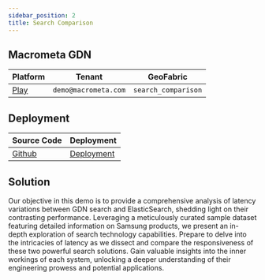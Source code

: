 ```yaml
---
sidebar_position: 2
title: Search Comparison
---
```


## Macrometa GDN

| **Platform**                       | **Tenant**                      | **GeoFabric** |
| ---------------------------------- | ------------------------------ | -------------- |
| [Play](https://play.macrometa.io/) | `demo@macrometa.com` | `search_comparison` |

## Deployment

| **Source Code**                       | **Deployment**                      | 
| ---------------------------------- | ------------------------------ | 
| [Github](https://github.com/Macrometacorp/demo-search-comparison) | [Deployment](https://macrometacorp.github.io/demo-search-comparison/) | 

## Solution

Our objective in this demo is to provide a comprehensive analysis of latency variations between GDN search and ElasticSearch, shedding light on their contrasting performance. Leveraging a meticulously curated sample dataset featuring detailed information on Samsung products, we present an in-depth exploration of search technology capabilities. Prepare to delve into the intricacies of latency as we dissect and compare the responsiveness of these two powerful search solutions. Gain valuable insights into the inner workings of each system, unlocking a deeper understanding of their engineering prowess and potential applications.